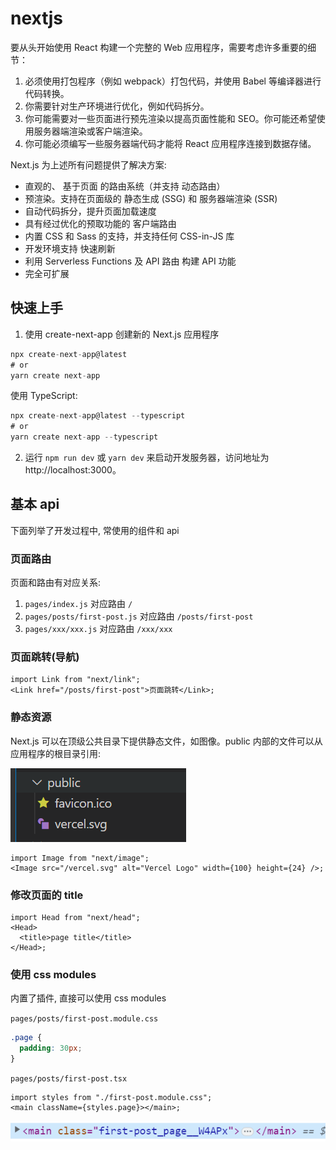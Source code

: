 # nextjs

要从头开始使用 React 构建一个完整的 Web 应用程序，需要考虑许多重要的细节：

1. 必须使用打包程序（例如 webpack）打包代码，并使用 Babel 等编译器进行代码转换。
2. 你需要针对生产环境进行优化，例如代码拆分。
3. 你可能需要对一些页面进行预先渲染以提高页面性能和 SEO。你可能还希望使用服务器端渲染或客户端渲染。
4. 你可能必须编写一些服务器端代码才能将 React 应用程序连接到数据存储。

Next.js 为上述所有问题提供了解决方案:

- 直观的、 基于页面 的路由系统（并支持 动态路由）
- 预渲染。支持在页面级的 静态生成 (SSG) 和 服务器端渲染 (SSR)
- 自动代码拆分，提升页面加载速度
- 具有经过优化的预取功能的 客户端路由
- 内置 CSS 和 Sass 的支持，并支持任何 CSS-in-JS 库
- 开发环境支持 快速刷新
- 利用 Serverless Functions 及 API 路由 构建 API 功能
- 完全可扩展

## 快速上手

1. 使用 create-next-app 创建新的 Next.js 应用程序

```javascript
npx create-next-app@latest
# or
yarn create next-app
```

使用 TypeScript:

```javascript
npx create-next-app@latest --typescript
# or
yarn create next-app --typescript
```

2. 运行 `npm run dev` 或 `yarn dev` 来启动开发服务器，访问地址为 http://localhost:3000。

<!-- ## 页面（Pages） -->

## 基本 api

下面列举了开发过程中, 常使用的组件和 api

### 页面路由

页面和路由有对应关系:

1. `pages/index.js` 对应路由 `/`
2. `pages/posts/first-post.js` 对应路由 `/posts/first-post`
3. `pages/xxx/xxx.js` 对应路由 `/xxx/xxx`

### 页面跳转(导航)

```tsx
import Link from "next/link";
<Link href="/posts/first-post">页面跳转</Link>;
```

### 静态资源

Next.js 可以在顶级公共目录下提供静态文件，如图像。public 内部的文件可以从应用程序的根目录引用:

![1683171181670](./image/nextjs/1683171181670.png)

```tsx
import Image from "next/image";
<Image src="/vercel.svg" alt="Vercel Logo" width={100} height={24} />;
```

### 修改页面的 title

```tsx
import Head from "next/head";
<Head>
  <title>page title</title>
</Head>;
```

### 使用 css modules

内置了插件, 直接可以使用 css modules

`pages/posts/first-post.module.css`

```css
.page {
  padding: 30px;
}
```

`pages/posts/first-post.tsx`

```tsx
import styles from "./first-post.module.css";
<main className={styles.page}></main>;
```

![1683172576508](./image/nextjs/1683172576508.png)
